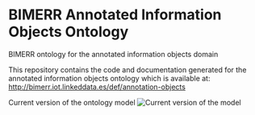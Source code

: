 # BIMERR Annotated Information Objects Ontology
BIMERR ontology for the annotated information objects domain

This repository contains the code and documentation generated for the annotated information objects ontology which is available at: http://bimerr.iot.linkeddata.es/def/annotation-objects

Current version of the ontology model
![Current version of the model](https://github.com/oeg-upm/bimerr-annotation-objects/blob/master/diagrams/ontology.svg "Building model")
